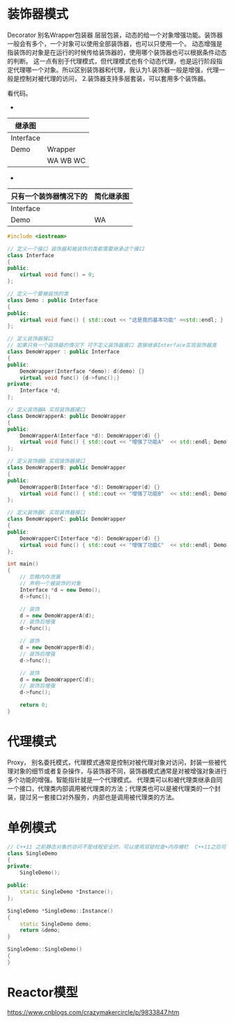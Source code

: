 # 装饰器模式
Decorator 别名Wrapper包装器
层层包装，动态的给一个对象增强功能。装饰器一般会有多个，一个对象可以使用全部装饰器，也可以只使用一个。
动态增强是指装饰的对象是在运行的时候传给装饰器的，使用哪个装饰器也可以根据条件动态的判断。
这一点有别于代理模式，但代理模式也有个动态代理，也是运行阶段指定代理哪一个对象。所以区别装饰器和代理，我认为1.装饰器一般是增强，代理一般是控制对被代理的访问， 2.装饰器支持多层套装，可以套用多个装饰器。

看代码。

-
|继承图 |       |   
| ---- | ----  | 
|Interface|    | 
|Demo  |Wrapper| 
|      |WA WB WC|

-
|只有一个装饰器情况下的|简化继承图|   
| ---- | ----  | 
|Interface|    | 
|Demo  |WA| 

``` c++
#include <iostream>

// 定义一个接口 装饰器和被装饰的类都需要继承这个接口
class Interface
{
public:
	virtual void func() = 0;
};

// 定义一个要被装饰的类
class Demo : public Interface
{
public:
	virtual void func() { std::cout << "这是我的基本功能" <<std::endl; }
};

// 定义装饰器接口
// 如果只有一个装饰器的情况下 可不定义装饰器接口 直接继承Interface实现装饰器类
class DemoWrapper : public Interface
{
public:
	DemoWrapper(Interface *demo): d(demo) {}
	virtual void func() {d->func();}
private:
	Interface *d;
};

// 定义装饰器A 实现装饰器接口
class DemoWrapperA: public DemoWrapper
{
public:
	DemoWrapperA(Interface *d): DemoWrapper(d) {}
	virtual void func() { std::cout << "增强了功能A"  << std::endl; DemoWrapper::func();  }
};

// 定义装饰器B 实现装饰器接口
class DemoWrapperB: public DemoWrapper
{
public:
	DemoWrapperB(Interface *d): DemoWrapper(d) {}
	virtual void func() { std::cout << "增强了功能B"  << std::endl; DemoWrapper::func();  }
};

// 定义装饰器C 实现装饰器接口
class DemoWrapperC: public DemoWrapper
{
public:
	DemoWrapperC(Interface *d): DemoWrapper(d) {}
	virtual void func() { std::cout << "增强了功能C"  << std::endl; DemoWrapper::func();  }
};

int main()
{
	// 忽略内存泄漏
	// 声明一个被装饰的对象
	Interface *d = new Demo();
	d->func();

	// 装饰
	d = new DemoWrapperA(d);
	// 装饰后增强
	d->func();

	// 装饰
	d = new DemoWrapperB(d);
	// 装饰后增强
	d->func();

	// 装饰
	d = new DemoWrapperC(d);
	// 装饰后增强
	d->func();

	return 0;
}
```

# 代理模式
Proxy， 别名委托模式，代理模式通常是控制对被代理对象对访问，封装一些被代理对象的细节或者复杂操作，与装饰器不同，装饰器模式通常是对被增强对象进行多个功能的增强。智能指针就是一个代理模式。
代理类可以和被代理类继承自同一个接口，代理类内部调用被代理类的方法；代理类也可以是被代理类的一个封装，提过另一套接口对外服务，内部也是调用被代理类的方法。

# 单例模式
``` c++
// C++11 之前静态对象的访问不是线程安全的，可以使用双锁检查+内存栅栏  C++11之后可以使用这种方式 保证线程安全
class SingleDemo
{
private:
	SingleDemo();

public:
	static SingleDemo *Instance();
};

SingleDemo *SingleDemo::Instance()
{
    static SingleDemo demo;
    return &demo;
}

SingleDemo::SingleDemo()
{
}

```



# Reactor模型
 https://www.cnblogs.com/crazymakercircle/p/9833847.htm